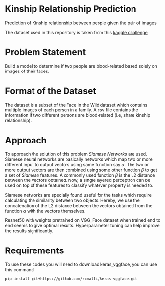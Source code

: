 # Kinship Relationship Prediction
Prediction of Kinship relationship between people given the pair of images

The dataset used in this repository is taken from this [kaggle challenge](https://www.kaggle.com/c/recognizing-faces-in-the-wild/overview)

# Problem Statement
Build a model to determine if two people are blood-related based solely on images of their faces.

# Format of the Dataset
The dataset is a subset of the Face in the Wild dataset which contains multiple images of each person in a family. A csv file contains the information if two different persons are blood-related (i.e, share kinship relationship).

# Approach
To approach the solution of this problem _Siamese Networks_ are used. Siamese neural networks are basically networks which map two or more different input to output vectors using same function say _&alpha;_. The two or more output vectors are then combined using some other function _&beta;_ to get a set of _Siamese_ features. A commonly used function _&beta;_ is the L2 distance between the vectors obtained. Now, a single layered perceptron can be used on top of these features to classify whatever property is needed to.

Siamese networks are specially found useful for the tasks which require calculating the similarity between two objects. Hereby, we use the concatenation of the L2 distance between the vectors obtained from the function _&alpha;_ with the vectors themselves.

Resnet50 with weights pretrained on VGG_Face dataset when trained end to end seems to give optimal results. Hyperparameter tuning can help improve the results significantly.

# Requirements

To use these codes you will need to download keras_vggface, you can use this command

```
pip install git+https://github.com/rcmalli/keras-vggface.git
```
